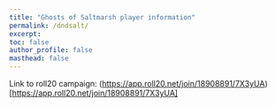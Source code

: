 ```yaml
---
title: "Ghosts of Saltmarsh player information"
permalink: /dndsalt/
excerpt: 
toc: false
author_profile: false
masthead: false
---
```

Link to roll20 campaign: (https://app.roll20.net/join/18908891/7X3yUA)[https://app.roll20.net/join/18908891/7X3yUA]
